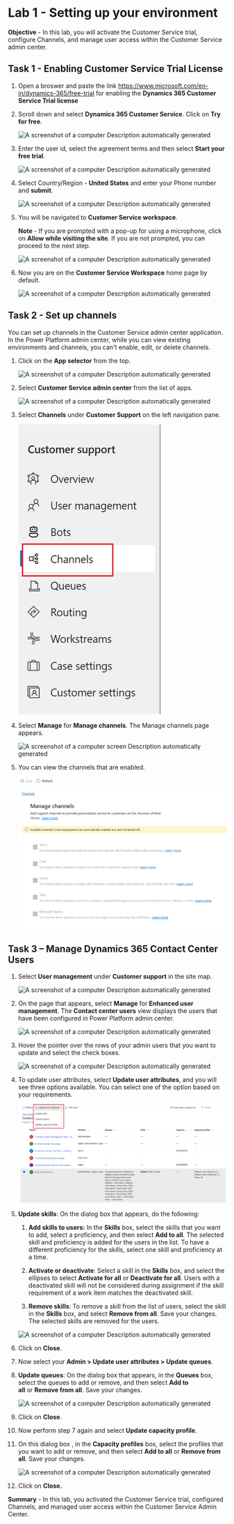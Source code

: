 # Lab 1 - Setting up your environment

**Objective** -  In this lab, you will activate the Customer Service trial, configure Channels, and manage user access within the Customer Service admin center.

## Task 1 - Enabling Customer Service Trial License 

1.  Open a broswer and paste the link https://www.microsoft.com/en-in/dynamics-365/free-trial for enabling the **Dynamics 365 Customer Service Trial license**

2. Scroll down and select **Dynamics 365 Customer Service**. Click on **Try for free**.

    ![A screenshot of a computer Description automatically
generated](./media/media1/image0.png)

3. Enter the user id, select the agreement terms and then select **Start your free trial**.

    ![A screenshot of a computer Description automatically
generated](./media/media1/image1.png)

2.  Select Country/Region - **United States** and enter your Phone number and **submit**.

    ![A screenshot of a computer Description automatically
generated](./media/media1/image2.png)

3.  You will be navigated to **Customer Service workspace**.

    **Note** - If you are prompted with a pop-up for using a microphone, click on
    **Allow while visiting the site**. If you are not prompted, you can
    proceed to the next step.

    ![A screenshot of a computer Description automatically
generated](./media/media1/image3.png)

5.  Now you are on the **Customer Service Workspace** home page by default.

    ![A screenshot of a computer Description automatically
generated](./media/media1/image4.png)

## Task 2 - Set up channels

You can set up channels in the Customer Service admin center
application. In the Power Platform admin center, while you can view
existing environments and channels, you can't enable, edit, or delete
channels.

1.  Click on the **App selector** from the top.

    ![A screenshot of a computer Description automatically
generated](./media/media1/image5.png)

2.  Select **Customer Service admin center** from the list of apps.

    ![A screenshot of a computer Description automatically
generated](./media/media1/image6.png)

3.  Select **Channels** under **Customer Support** on the left
    navigation pane.

    ![](./media/media1/image7.png)

4.  Select **Manage** for **Manage channels**. The Manage channels page
    appears.

    ![A screenshot of a computer screen Description automatically
generated](./media/media1/image8.png)

5.  You can view the channels that are enabled.

    ![](./media/media1/image9.png)

## Task 3 – Manage Dynamics 365 Contact Center Users

1.  Select **User management** under **Customer support** in the site
    map.

    ![A screenshot of a computer Description automatically
generated](./media/media1/image10.png)

2.  On the page that appears, select **Manage** for **Enhanced user
    management**. The **Contact center users** view displays the users
    that have been configured in Power Platform admin center.

    ![A screenshot of a computer Description automatically
generated](./media/media1/image11.png)

3.  Hover the pointer over the rows of your admin users that you want to
    update and select the check boxes.

    ![A screenshot of a computer Description automatically
generated](./media/media1/image12.png)

4.  To update user attributes, select **Update user attributes**, and
    you will see three options available. You can select one of the
    option based on your requirements.

    ![](./media/media1/image13.png)

5.  **Update skills**: On the dialog box that appears, do the following:

    1.  **Add skills to users:** In the **Skills** box, select the
        skills that you want to add, select a proficiency, and then
        select **Add to all**. The selected skill and proficiency is
        added for the users in the list. To have a different proficiency
        for the skills, select one skill and proficiency at a time.

    2.  **Activate or deactivate**: Select a skill in
        the **Skills** box, and select the ellipses to select **Activate
        for all** or **Deactivate for all**. Users with a deactivated
        skill will not be considered during assignment if the skill
        requirement of a work item matches the deactivated skill.

    3.  **Remove skills**: To remove a skill from the list of users,
        select the skill in the **Skills** box, and select **Remove from
        all**. Save your changes. The selected skills are removed for
        the users.

    ![A screenshot of a computer Description automatically
generated](./media/media1/image14.png)

6.  Click on **Close**.

7.  Now select your **Admin \> Update user attributes \> Update
    queues**.

8.  **Update queues**: On the dialog box that appears, in
    the **Queues** box, select the queues to add or remove, and then
    select **Add to all** or **Remove from all**. Save your changes.

    ![A screenshot of a computer Description automatically
generated](./media/media1/image15.png)

9.  Click on **Close**.

10. Now perform step 7 again and select **Update capacity profile**.

11. On this dialog box , in the **Capacity profiles** box, select the
    profiles that you want to add or remove, and then select **Add to
    all** or **Remove from all**. Save your changes.

    ![A screenshot of a computer Description automatically
generated](./media/media1/image16.png)

12. Click on **Close.**

**Summary** - In this lab, you activated the Customer Service trial, configured Channels, and managed user access within the Customer Service Admin Center.

